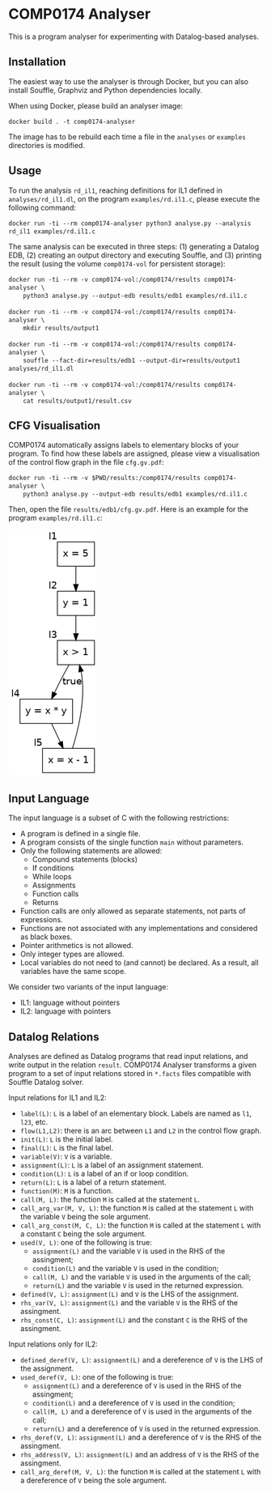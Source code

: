 # COMP0174 Analyser

This is a program analyser for experimenting with Datalog-based analyses.

## Installation

The easiest way to use the analyser is through Docker, but you can also install Souffle, Graphviz and Python dependencies locally.

When using Docker, please build an analyser image:

    docker build . -t comp0174-analyser

The image has to be rebuild each time a file in the `analyses` or `examples` directories is modified.

## Usage

To run the analysis `rd_il1`, reaching definitions for IL1 defined in `analyses/rd_il1.dl`, on the program `examples/rd.il1.c`, please execute the following command:

    docker run -ti --rm comp0174-analyser python3 analyse.py --analysis rd_il1 examples/rd.il1.c
    
The same analysis can be executed in three steps: (1) generating a Datalog EDB, (2) creating an output directory and executing Souffle, and (3) printing the result (using the volume `comp0174-vol` for persistent storage):

    docker run -ti --rm -v comp0174-vol:/comp0174/results comp0174-analyser \
        python3 analyse.py --output-edb results/edb1 examples/rd.il1.c
    
    docker run -ti --rm -v comp0174-vol:/comp0174/results comp0174-analyser \
        mkdir results/output1
        
    docker run -ti --rm -v comp0174-vol:/comp0174/results comp0174-analyser \
        souffle --fact-dir=results/edb1 --output-dir=results/output1 analyses/rd_il1.dl

    docker run -ti --rm -v comp0174-vol:/comp0174/results comp0174-analyser \
        cat results/output1/result.csv
        
## CFG Visualisation

COMP0174 automatically assigns labels to elementary blocks of your program. To find how these labels are assigned, please view a visualisation of the control flow graph in the file `cfg.gv.pdf`:

    docker run -ti --rm -v $PWD/results:/comp0174/results comp0174-analyser \
        python3 analyse.py --output-edb results/edb1 examples/rd.il1.c
        
Then, open the file `results/edb1/cfg.gv.pdf`. Here is an example for the program `examples/rd.il1.c`:

![Example cfg](examples/rd.il1.png)

## Input Language

The input language is a subset of C with the following restrictions:

* A program is defined in a single file.
* A program consists of the single function `main` without parameters.
* Only the following statements are allowed:
  * Compound statements (blocks)
  * If conditions
  * While loops
  * Assignments
  * Function calls
  * Returns
* Function calls are only allowed as separate statements, not parts of expressions.
* Functions are not associated with any implementations and considered as black boxes.
* Pointer arithmetics is not allowed.
* Only integer types are allowed.
* Local variables do not need to (and cannot) be declared. As a result, all variables have the same scope.

We consider two variants of the input language:

* IL1: language without pointers
* IL2: language with pointers

## Datalog Relations

Analyses are defined as Datalog programs that read input relations, and write output in the relation `result`. COMP0174 Analyser transforms a given program to a set of input relations stored in `*.facts` files compatible with Souffle Datalog solver.

Input relations for IL1 and IL2:

* `label(L)`: `L` is a label of an elementary block. Labels are named as `l1`, `l23`, etc.
* `flow(L1,L2)`: there is an arc between `L1` and `L2` in the control flow graph.
* `init(L)`: `L` is the initial label.
* `final(L)`: `L` is the final label.
* `variable(V)`: `V` is a variable.
* `assignment(L)`: `L` is a label of an assignment statement.
* `condition(L)`: `L` is a label of an if or loop condition.
* `return(L)`: `L` is a label of a return statement.
* `function(M)`: `M` is a function.
* `call(M, L)`: the function `M` is called at the statement `L`.
* `call_arg_var(M, V, L)`: the function `M` is called at the statement `L` with the variable `V` being the sole argument.
* `call_arg_const(M, C, L)`: the function `M` is called at the statement `L` with a constant `C` being the sole argument.
* `used(V, L)`: one of the following is true:
  * `assignment(L)` and the variable `V` is used in the RHS of the assingment;
  * `condition(L)` and the variable `V` is used in the condition;
  * `call(M, L)` and the variable `V` is used in the arguments of the call;
  * `return(L)` and the variable `V` is used in the returned expression.
* `defined(V, L)`: `assignment(L)` and `V` is the LHS of the assignment.
* `rhs_var(V, L)`: `assignment(L)` and the variable `V` is the RHS of the assingment.
* `rhs_const(C, L)`: `assignment(L)` and the constant `C` is the RHS of the assingment.

Input relations only for IL2:

* `defined_deref(V, L)`: `assignment(L)` and a dereference of `V` is the LHS of the assignment.
* `used_deref(V, L)`: one of the following is true:
  * `assignment(L)` and a dereference of `V` is used in the RHS of the assingment;
  * `condition(L)` and a dereference of `V` is used in the condition;
  * `call(M, L)` and a dereference of `V` is used in the arguments of the call;
  * `return(L)` and a dereference of `V` is used in the returned expression.
* `rhs_deref(V, L)`: `assignment(L)` and a dereference of `V` is the RHS of the assingment.
* `rhs_address(V, L)`: `assignment(L)` and an address of `V` is the RHS of the assingment.
* `call_arg_deref(M, V, L)`: the function `M` is called at the statement `L` with a dereference of `V` being the sole argument.
